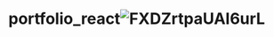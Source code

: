 # portfolio_react![FXDZrtpaUAI6urL](https://user-images.githubusercontent.com/97011890/198512469-a5589c42-27cc-4f66-8e80-39f1bd806dda.png)
